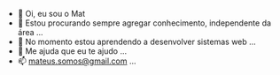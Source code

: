 - 👋 Oi, eu sou o Mat
- 👀 Estou procurando sempre agregar conhecimento, independente da área ...
- 🌱 No momento estou aprendendo a desenvolver sistemas web ...
- 💞️ Me ajuda que eu te ajudo ...
- 📫 mateus.somos@gmail.com ...
